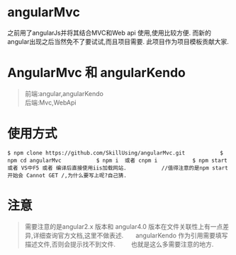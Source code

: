 # angularMvc
 之前用了angularJs并将其结合MVC和Web api 使用,使用比较方便.
 而新的angular出现之后当然免不了要试试,而且项目需要.
 此项目作为项目模板贡献大家.
 
# AngularMvc 和 angularKendo

> 前端:angular,angularKendo                            
> 后端:Mvc,WebApi         


# 使用方式
`
$ npm clone https://github.com/SkillUsing/angularMvc.git          
$ npm cd angularMvc          
$ npm i  或者 cnpm i          
$ npm start 或者 VS中F5 或者 编译后直接使用iis加载网站.          
//值得注意的是npm start 开始会 Cannot GET /,为什么要写上呢?自己猜.
`

# 注意
> 需要注意的是angular2.x 版本和 angular4.0 版本在文件关联性上有一点差异,详细查询官方文档,这里不做表述.       
> angularKendo 作为引用需要填写描述文件,否则会提示找不到文件.        
> 也就是这么多需要注意的地方.         
  
